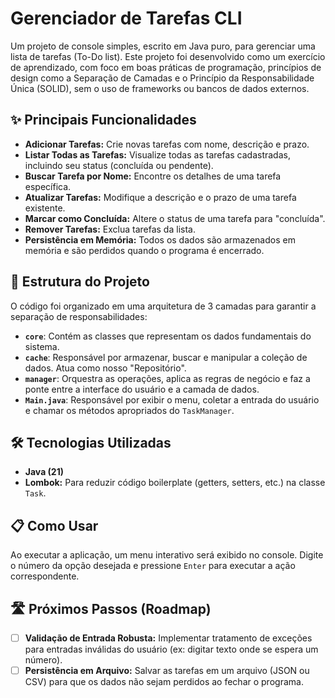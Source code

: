 # Gerenciador de Tarefas CLI

Um projeto de console simples, escrito em Java puro, para gerenciar uma lista de tarefas (To-Do list). Este projeto foi desenvolvido como um exercício de aprendizado, com foco em boas práticas de programação, princípios de design como a Separação de Camadas e o Princípio da Responsabilidade Única (SOLID), sem o uso de frameworks ou bancos de dados externos.

## ✨ Principais Funcionalidades

- **Adicionar Tarefas:** Crie novas tarefas com nome, descrição e prazo.
- **Listar Todas as Tarefas:** Visualize todas as tarefas cadastradas, incluindo seu status (concluída ou pendente).
- **Buscar Tarefa por Nome:** Encontre os detalhes de uma tarefa específica.
- **Atualizar Tarefas:** Modifique a descrição e o prazo de uma tarefa existente.
- **Marcar como Concluída:** Altere o status de uma tarefa para "concluída".
- **Remover Tarefas:** Exclua tarefas da lista.
- **Persistência em Memória:** Todos os dados são armazenados em memória e são perdidos quando o programa é encerrado.

## 📂 Estrutura do Projeto

O código foi organizado em uma arquitetura de 3 camadas para garantir a separação de responsabilidades:
- **`core`**: Contém as classes que representam os dados fundamentais do sistema.
- **`cache`**: Responsável por armazenar, buscar e manipular a coleção de dados. Atua como nosso "Repositório".
- **`manager`**: Orquestra as operações, aplica as regras de negócio e faz a ponte entre a interface do usuário e a camada de dados.
- **`Main.java`**: Responsável por exibir o menu, coletar a entrada do usuário e chamar os métodos apropriados do `TaskManager`.

## 🛠️ Tecnologias Utilizadas

- **Java (21)**
- **Lombok:** Para reduzir código boilerplate (getters, setters, etc.) na classe `Task`.

## 📋 Como Usar

Ao executar a aplicação, um menu interativo será exibido no console. Digite o número da opção desejada e pressione `Enter` para executar a ação correspondente.

## 🛣️ Próximos Passos (Roadmap)

- [ ] **Validação de Entrada Robusta:** Implementar tratamento de exceções para entradas inválidas do usuário (ex: digitar texto onde se espera um número).
- [ ] **Persistência em Arquivo:** Salvar as tarefas em um arquivo (JSON ou CSV) para que os dados não sejam perdidos ao fechar o programa.
